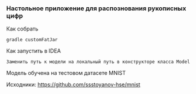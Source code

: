 ### Настольное приложение для распознования рукописных цифр

Как собрать 
```shell
gradle customFatJar
```
Как запустить в IDEA
```text
Заменить путь к модели на локальный путь в конструкторе класса Model
```

Модель обучена на тестовом датасете MNIST

Исходники: https://github.com/ssstoyanov-hse/mnist